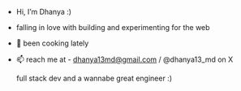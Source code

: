 -  Hi, I’m Dhanya :)

-  falling in love with building and experimenting for the web
  
- 🍳 been cooking lately
  
- 📫 reach me at - dhanya13md@gmail.com / @dhanya13_md on X


  full stack dev and a wannabe great engineer :)
<!---
dhanyamd/dhanyamd is a ✨ special ✨ repository because its `README.md` (this file) appears on your GitHub profile.
You can click the Preview link to take a look at your changes.
--->
